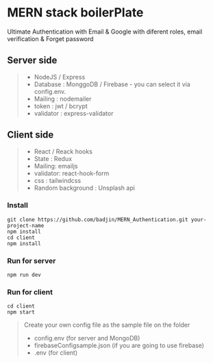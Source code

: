 
# MERN stack boilerPlate

Ultimate Authentication with Email & Google with diferent roles, email verification & Forget password

## Server side
> - NodeJS / Express 
> - Database : MonggoDB / Firebase - you can select it via config.env.
> - Mailing : nodemailer
> - token : jwt / bcrypt
> - validator : express-validator

## Client side
> - React / Reack hooks
> - State : Redux
> - Mailing: emailjs
> - validator: react-hook-form
> - css : tailwindcss
> - Random background : Unsplash api

### Install
```
git clone https://github.com/badjin/MERN_Authentication.git your-project-name
npm install
cd client
npm install
```
### Run for server
```
npm run dev
```
### Run for client
```
cd client
npm start
```
> Create your own config file as the sample file on the folder
> - config.env (for server and MongoDB)
> - firebaseConfigsample.json (if you are going to use firebase)
> - .env (for client)
